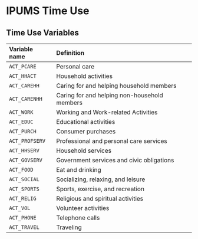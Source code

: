 # IPUMS Time Use

## Time Use Variables

| Variable name  | Definition                                   |
| :------------- | :------------------------------------------- |
| `ACT_PCARE`    | Personal care                                |
| `ACT_HHACT`    | Household activities                         |
| `ACT_CAREHH`   | Caring for and helping household members     |
| `ACT_CARENHH`  | Caring for and helping non-household members |
| `ACT_WORK`     | Working and Work-related Activities          |
| `ACT_EDUC`     | Educational activities                       |
| `ACT_PURCH`    | Consumer purchases                           |
| `ACT_PROFSERV` | Professional and personal care services      |
| `ACT_HHSERV`   | Household services                           |
| `ACT_GOVSERV`  | Government services and civic obligations    |
| `ACT_FOOD`     | Eat and drinking                             |
| `ACT_SOCIAL`   | Socializing, relaxing, and leisure           |
| `ACT_SPORTS`   | Sports, exercise, and recreation             |
| `ACT_RELIG`    | Religious and spiritual activities           |
| `ACT_VOL`      | Volunteer activities                         |
| `ACT_PHONE`    | Telephone calls                              |
| `ACT_TRAVEL`   | Traveling                                    |
